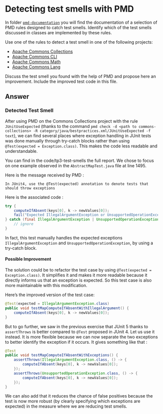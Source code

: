 # Detecting test smells with PMD

In folder [`pmd-documentation`](../pmd-documentation) you will find the documentation of a selection of PMD rules designed to catch test smells.
Identify which of the test smells discussed in classes are implemented by these rules.

Use one of the rules to detect a test smell in one of the following projects:

- [Apache Commons Collections](https://github.com/apache/commons-collections)
- [Apache Commons CLI](https://github.com/apache/commons-cli)
- [Apache Commons Math](https://github.com/apache/commons-math)
- [Apache Commons Lang](https://github.com/apache/commons-lang)

Discuss the test smell you found with the help of PMD and propose here an improvement.
Include the improved test code in this file.

## Answer

### Detected Test Smell

After using PMD on the Commons Collections project with the rule `JUnitUseExpected` (thanks to the command `pmd check -d <path to commons-collections> -R category/java/bestpractices.xml/JUnitUseExpected -f text`), we can find several places where exception handling in JUnit tests was done manually through try-catch blocks rather than using `@Test(expected = Exception.class)`. This makes the code less readable and understandable. 

You can find in the code/tp3-test-smells the full report. We chose to focus on one example observed in the `AbstractMapTest.java` file at line 1495.

Here is the message received by PMD : 

```
In JUnit4, use the @Test(expected) annotation to denote tests that should throw exceptions
```

Here is the associated code :

```java
try {
    computeIfAbsent(keys[0], k -> newValues[0]);
    fail("Expected IllegalArgumentException or UnsupportedOperationException on putIfAbsent (change)");
} catch (final IllegalArgumentException | UnsupportedOperationException ex) {
    // ignore
}
```

In fact, this test manually handles the expected exceptions `IllegalArgumentException` and `UnsupportedOperationException`, by using a try-catch block.

#### Possible Improvement

The solution could be to refactor the test case by using `@Test(expected = Exception.class)`. It simplifies it and makes it more readable because it directly informs us that an exception is expected. So this test case is also more maintainable with this modification. 

Here’s the improved version of the test case:

```java
@Test(expected = IllegalArgumentException.class)
public void testMapComputeIfAbsentWithIllegalArgument() {
    computeIfAbsent(keys[0], k -> newValues[0]);
}
```

But to go further, we saw in the previous exercise that JUnit 5 thanks to `assertThrows` is better compared to `@Test` proposed in JUnit 4. Let us use it instead. It is more flexible because we can now separate the two exceptions to better identify the exception if it occurs. It gives something like that :

``` java
@Test
public void testMapComputeIfAbsentWithExceptions() {
    assertThrows(IllegalArgumentException.class, () -> {
        computeIfAbsent(keys[0], k -> newValues[0]);
    });
    assertThrows(UnsupportedOperationException.class, () -> {
        computeIfAbsent(keys[0], k -> newValues[0]);
    });
}
```

We can also add that it reduces the chance of false positives because the test is now more robust (by clearly specifying which exceptions are expected) in the measure where we are reducing test smells.